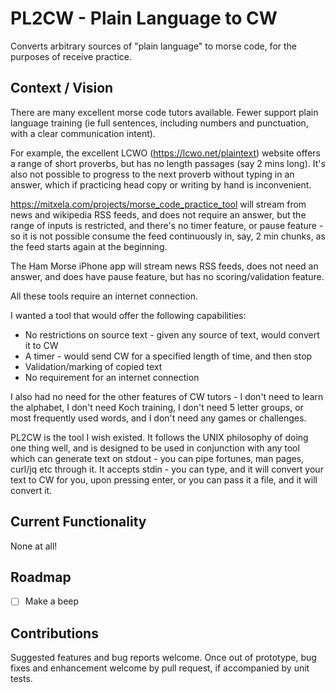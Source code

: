 # PL2CW - Plain Language to CW

Converts arbitrary sources of "plain language" to morse code, for the purposes of receive practice.

## Context / Vision

There are many excellent morse code tutors available.  Fewer support plain language training (ie full sentences, including numbers and punctuation, with a clear communication intent). 

For example, the excellent LCWO (https://lcwo.net/plaintext) website offers a range of short proverbs, but has no length passages (say 2 mins long).  It's also not possible to progress to the next proverb without typing in an answer, which if practicing head copy or writing by hand is inconvenient.

https://mitxela.com/projects/morse_code_practice_tool will stream from news and wikipedia RSS feeds, and does not require an answer, but the range of inputs is restricted, and there's no timer feature, or pause feature - so it is not possible consume the feed continuously in, say, 2 min chunks, as the feed starts again at the beginning.

The Ham Morse iPhone app will stream news RSS feeds, does not need an answer, and does have pause feature, but has no scoring/validation feature.

All these tools require an internet connection.

I wanted a tool that would offer the following capabilities:

- No restrictions on source text - given any source of text, would convert it to CW
- A timer - would send CW for a specified length of time, and then stop
- Validation/marking of copied text
- No requirement for an internet connection

I also had no need for the other features of CW tutors - I don't need to learn the alphabet, I don't need Koch training, I don't need 5 letter groups, or most frequently used words, and I don't need any games or challenges. 

PL2CW is the tool I wish existed.  It follows the UNIX philosophy of doing one thing well, and is designed to be used in conjunction with any tool which can generate text on stdout - you can pipe fortunes, man pages, curl/jq etc through it.  It accepts stdin - you can type, and it will convert your text to CW for you, upon pressing enter, or you can pass it a file, and it will convert it.

## Current Functionality

None at all!

## Roadmap

- [ ] Make a beep

## Contributions

Suggested features and bug reports welcome.  Once out of prototype, bug fixes and enhancement welcome by pull request, if accompanied by unit tests.